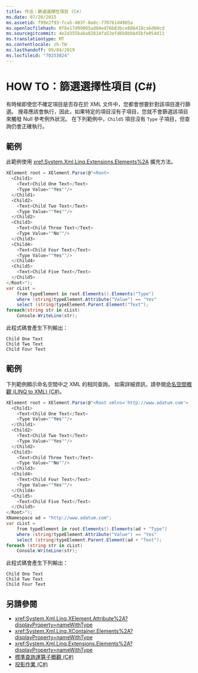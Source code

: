 ```yaml
---
title: 作法：篩選選擇性項目 (C#)
ms.date: 07/20/2015
ms.assetid: f99e2f93-fca5-403f-8a0c-770761d4905a
ms.openlocfilehash: 0f8e17d99085ad04ed76b83bce806418ca6d60cd
ms.sourcegitcommit: 4e2d355baba82814fa53efd6b8bbb45bfe054d11
ms.translationtype: MT
ms.contentlocale: zh-TW
ms.lasthandoff: 09/04/2019
ms.locfileid: "70253824"
---
```

# <a name="how-to-filter-on-an-optional-element-c"></a>HOW TO：篩選選擇性項目 (C#)
有時候即使您不確定項目是否存在於 XML 文件中，您都會想要針對該項目進行篩選。 搜尋應該會執行，因此，如果特定的項目沒有子項目，您就不會篩選該項目來觸發 Null 參考例外狀況。 在下列範例中，`Child5` 項目沒有 `Type` 子項目，但查詢仍會正確執行。  
  
## <a name="example"></a>範例  
 此範例使用 <xref:System.Xml.Linq.Extensions.Elements%2A> 擴充方法。  
  
```csharp  
XElement root = XElement.Parse(@"<Root>  
  <Child1>  
    <Text>Child One Text</Text>  
    <Type Value=""Yes""/>  
  </Child1>  
  <Child2>  
    <Text>Child Two Text</Text>  
    <Type Value=""Yes""/>  
  </Child2>  
  <Child3>  
    <Text>Child Three Text</Text>  
    <Type Value=""No""/>  
  </Child3>  
  <Child4>  
    <Text>Child Four Text</Text>  
    <Type Value=""Yes""/>  
  </Child4>  
  <Child5>  
    <Text>Child Five Text</Text>  
  </Child5>  
</Root>");  
var cList =  
    from typeElement in root.Elements().Elements("Type")  
    where (string)typeElement.Attribute("Value") == "Yes"  
    select (string)typeElement.Parent.Element("Text");  
foreach(string str in cList)  
    Console.WriteLine(str);  
```  
  
 此程式碼會產生下列輸出：  
  
```output  
Child One Text  
Child Two Text  
Child Four Text  
```  
  
## <a name="example"></a>範例  
 下列範例顯示命名空間中之 XML 的相同查詢。 如需詳細資訊，請參閱[命名空間概觀 (LINQ to XML) (C#)](namespaces-overview-linq-to-xml.md)。  
  
```csharp  
XElement root = XElement.Parse(@"<Root xmlns='http://www.adatum.com'>  
  <Child1>  
    <Text>Child One Text</Text>  
    <Type Value=""Yes""/>  
  </Child1>  
  <Child2>  
    <Text>Child Two Text</Text>  
    <Type Value=""Yes""/>  
  </Child2>  
  <Child3>  
    <Text>Child Three Text</Text>  
    <Type Value=""No""/>  
  </Child3>  
  <Child4>  
    <Text>Child Four Text</Text>  
    <Type Value=""Yes""/>  
  </Child4>  
  <Child5>  
    <Text>Child Five Text</Text>  
  </Child5>  
</Root>");  
XNamespace ad = "http://www.adatum.com";  
var cList =  
    from typeElement in root.Elements().Elements(ad + "Type")  
    where (string)typeElement.Attribute("Value") == "Yes"  
    select (string)typeElement.Parent.Element(ad + "Text");  
foreach (string str in cList)  
    Console.WriteLine(str);  
```  
  
 此程式碼會產生下列輸出：  
  
```output  
Child One Text  
Child Two Text  
Child Four Text  
```  
  
## <a name="see-also"></a>另請參閱

- <xref:System.Xml.Linq.XElement.Attribute%2A?displayProperty=nameWithType>
- <xref:System.Xml.Linq.XContainer.Elements%2A?displayProperty=nameWithType>
- <xref:System.Xml.Linq.Extensions.Elements%2A?displayProperty=nameWithType>
- [標準查詢運算子概觀 (C#)](./standard-query-operators-overview.md)
- [投影作業 (C#)](./projection-operations.md)
